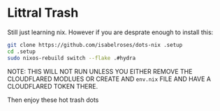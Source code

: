# Littral Trash

Still just learning nix. However if you are desprate enough to install this:

```bash
git clone https://github.com/isabelroses/dots-nix .setup
cd .setup
sudo nixos-rebuild switch --flake .#hydra
```
NOTE: THIS WILL NOT RUN UNLESS YOU EITHER REMOVE THE CLOUDFLARED MODLUES OR CREATE AND `env.nix` FILE AND HAVE A CLOUDFLARED TOKEN THERE.

Then enjoy these hot trash dots
